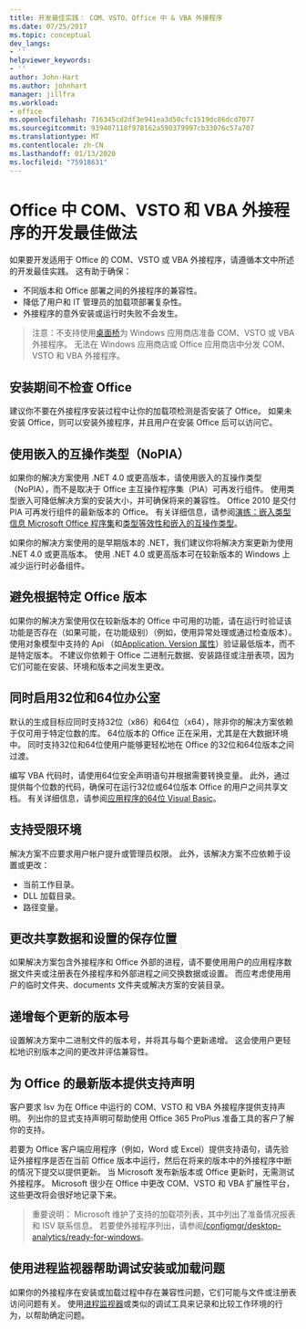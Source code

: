 ```yaml
---
title: 开发最佳实践： COM、VSTO、Office 中 & VBA 外接程序
ms.date: 07/25/2017
ms.topic: conceptual
dev_langs:
- ''
helpviewer_keywords:
- ''
author: John-Hart
ms.author: johnhart
manager: jillfra
ms.workload:
- office
ms.openlocfilehash: 716345cd2df3e941ea3d50cfc1519dc86dcd7077
ms.sourcegitcommit: 939407118f978162a590379997cb33076c57a707
ms.translationtype: MT
ms.contentlocale: zh-CN
ms.lasthandoff: 01/13/2020
ms.locfileid: "75918631"
---
```

# <a name="development-best-practices-for-com-vsto-and-vba-add-ins-in-office"></a>Office 中 COM、VSTO 和 VBA 外接程序的开发最佳做法
  如果要开发适用于 Office 的 COM、VSTO 或 VBA 外接程序，请遵循本文中所述的开发最佳实践。   这有助于确保：

- 不同版本和 Office 部署之间的外接程序的兼容性。
- 降低了用户和 IT 管理员的加载项部署复杂性。
- 外接程序的意外安装或运行时失败不会发生。

>注意：不支持使用[桌面桥](/windows/uwp/porting/desktop-to-uwp-root)为 Windows 应用商店准备 COM、VSTO 或 VBA 外接程序。 无法在 Windows 应用商店或 Office 应用商店中分发 COM、VSTO 和 VBA 外接程序。

## <a name="do-not-check-for-office-during-installation"></a>安装期间不检查 Office
 建议你不要在外接程序安装过程中让你的加载项检测是否安装了 Office。 如果未安装 Office，则可以安装外接程序，并且用户在安装 Office 后可以访问它。

## <a name="use-embedded-interop-types-nopia"></a>使用嵌入的互操作类型（NoPIA）
如果你的解决方案使用 .NET 4.0 或更高版本，请使用嵌入的互操作类型（NoPIA），而不是取决于 Office 主互操作程序集（PIA）可再发行组件。 使用类型嵌入可降低解决方案的安装大小，并可确保将来的兼容性。 Office 2010 是交付 PIA 可再发行组件的最新版本的 Office。 有关详细信息，请参阅[演练：嵌入类型信息 Microsoft Office 程序集](https://msdn.microsoft.com/library/ee317478.aspx)和[类型等效性和嵌入的互操作类型](/windows/uwp/porting/desktop-to-uwp-root)。

如果你的解决方案使用的是早期版本的 .NET，我们建议你将解决方案更新为使用 .NET 4.0 或更高版本。 使用 .NET 4.0 或更高版本可在较新版本的 Windows 上减少运行时必备组件。

## <a name="avoid-depending-on-specific-office-versions"></a>避免根据特定 Office 版本
如果你的解决方案使用仅在较新版本的 Office 中可用的功能，请在运行时验证该功能是否存在（如果可能，在功能级别）（例如，使用异常处理或通过检查版本）。 使用对象模型中支持的 Api （如[Application. Version 属性](<xref:Microsoft.Office.Interop.Excel._Application.Version%2A>)）验证最低版本，而不是特定版本。 不建议你依赖于 Office 二进制元数据、安装路径或注册表项，因为它们可能在安装、环境和版本之间发生更改。

## <a name="enable-both-32-bit-and-64-bit-office-usage"></a>同时启用32位和64位办公室
默认的生成目标应同时支持32位（x86）和64位（x64），除非你的解决方案依赖于仅可用于特定位数的库。 64位版本的 Office 正在采用，尤其是在大数据环境中。 同时支持32位和64位使用户能够更轻松地在 Office 的32位和64位版本之间过渡。

编写 VBA 代码时，请使用64位安全声明语句并根据需要转换变量。 此外，通过提供每个位数的代码，确保可在运行32位或64位版本 Office 的用户之间共享文档。 有关详细信息，请参阅[应用程序的64位 Visual Basic](/office/vba/Language/Concepts/Getting-Started/64-bit-visual-basic-for-applications-overview)。

## <a name="support-restricted-environments"></a>支持受限环境
解决方案不应要求用户帐户提升或管理员权限。 此外，该解决方案不应依赖于设置或更改：

- 当前工作目录。
- DLL 加载目录。
- 路径变量。

## <a name="change-the-save-location-of-shared-data-and-settings"></a>更改共享数据和设置的保存位置
如果解决方案包含外接程序和 Office 外部的进程，请不要使用用户的应用程序数据文件夹或注册表在外接程序和外部进程之间交换数据或设置。 而应考虑使用用户的临时文件夹、documents 文件夹或解决方案的安装目录。

## <a name="increment-the-version-number-with-each-update"></a>递增每个更新的版本号
设置解决方案中二进制文件的版本号，并将其与每个更新递增。 这会使用户更轻松地识别版本之间的更改并评估兼容性。

## <a name="provide-support-statements-for-the-latest-versions-of-office"></a>为 Office 的最新版本提供支持声明
客户要求 Isv 为在 Office 中运行的 COM、VSTO 和 VBA 外接程序提供支持声明。 列出你的显式支持声明可帮助使用 Office 365 ProPlus 准备工具的客户了解你的支持。

若要为 Office 客户端应用程序（例如，Word 或 Excel）提供支持语句，请先验证外接程序是否在当前 Office 版本中运行，然后在将来的版本中的外接程序中断的情况下提交以提供更新。 当 Microsoft 发布新版本或 Office 更新时，无需测试外接程序。 Microsoft 很少在 Office 中更改 COM、VSTO 和 VBA 扩展性平台，这些更改将会很好地记录下来。

>重要说明： Microsoft 维护了支持的加载项列表，其中列出了准备情况报表和 ISV 联系信息。 若要使外接程序列出，请参阅[/configmgr/desktop-analytics/ready-for-windows](/configmgr/desktop-analytics/ready-for-windows)。

## <a name="use-process-monitor-to-help-debug-installation-or-loading-issues"></a>使用进程监视器帮助调试安装或加载问题
如果你的外接程序在安装或加载过程中存在兼容性问题，它们可能与文件或注册表访问问题有关。 使用[进程监视器](/sysinternals/downloads/procmon)或类似的调试工具来记录和比较工作环境的行为，以帮助确定问题。
